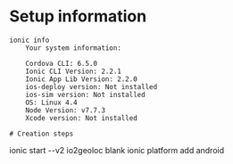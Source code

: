 # Setup information
```
ionic info
	Your system information:

	Cordova CLI: 6.5.0 
	Ionic CLI Version: 2.2.1
	Ionic App Lib Version: 2.2.0
	ios-deploy version: Not installed
	ios-sim version: Not installed
	OS: Linux 4.4
	Node Version: v7.7.3
	Xcode version: Not installed

# Creation steps 
```
ionic start --v2 io2geoloc blank
ionic platform add android
```
